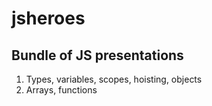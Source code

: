 jsheroes
========

Bundle of JS presentations
--------------------------

1. Types, variables, scopes, hoisting, objects
2. Arrays, functions